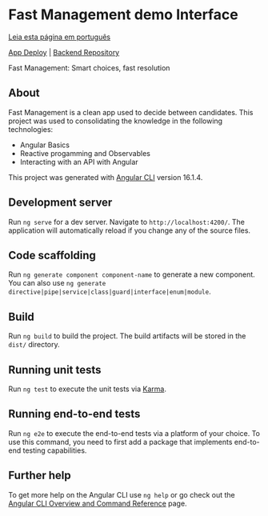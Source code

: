 # Fast Management demo Interface

[Leia esta página em português](https://github.com/AldusD/fastmanagement-demo-interface/blob/main/README-pt.md)

[App Deploy](https://fastmanagement-demo-interface.vercel.app/) [|](https://github.com/AldusD/fastmanagement-demo-interface) [Backend Repository](https://github.com/AldusD/fastmanagement-demo-api)

Fast Management: Smart choices, fast resolution 

## About
Fast Management is a clean app used to decide between candidates. This project was used to consolidating the knowledge in the following technologies:
- Angular Basics
- Reactive progamming and Observables
- Interacting with an API with Angular

This project was generated with [Angular CLI](https://github.com/angular/angular-cli) version 16.1.4.

## Development server

Run `ng serve` for a dev server. Navigate to `http://localhost:4200/`. The application will automatically reload if you change any of the source files.

## Code scaffolding

Run `ng generate component component-name` to generate a new component. You can also use `ng generate directive|pipe|service|class|guard|interface|enum|module`.

## Build

Run `ng build` to build the project. The build artifacts will be stored in the `dist/` directory.

## Running unit tests

Run `ng test` to execute the unit tests via [Karma](https://karma-runner.github.io).

## Running end-to-end tests

Run `ng e2e` to execute the end-to-end tests via a platform of your choice. To use this command, you need to first add a package that implements end-to-end testing capabilities.

## Further help

To get more help on the Angular CLI use `ng help` or go check out the [Angular CLI Overview and Command Reference](https://angular.io/cli) page.
